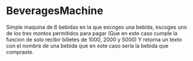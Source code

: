 # BeveragesMachine
Simple maquina de 6 bebidas en la que escoges una bebida, escoges uno de los tres montos permitidos para pagar (Que en este caso cumple la funcion de solo recibir billetes de 1000, 2000 y 5000) Y retorna un texto con el nombre de una bebida que en este caso sería la bebida que compraste.
